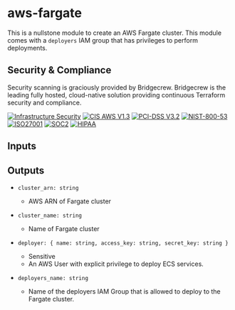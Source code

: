 # aws-fargate

This is a nullstone module to create an AWS Fargate cluster.
This module comes with a `deployers` IAM group that has privileges to perform deployments.

## Security & Compliance

Security scanning is graciously provided by Bridgecrew. Bridgecrew is the leading fully hosted, cloud-native solution providing continuous Terraform security and compliance.

[![Infrastructure Security](https://www.bridgecrew.cloud/badges/github/nullstone-modules/aws-fargate/general)](https://www.bridgecrew.cloud/link/badge?vcs=github&fullRepo=nullstone-modules%2Faws-fargate&benchmark=INFRASTRUCTURE+SECURITY)
[![CIS AWS V1.3](https://www.bridgecrew.cloud/badges/github/nullstone-modules/aws-fargate/cis_aws_13)](https://www.bridgecrew.cloud/link/badge?vcs=github&fullRepo=nullstone-modules%2Faws-fargate&benchmark=CIS+AWS+V1.3)
[![PCI-DSS V3.2](https://www.bridgecrew.cloud/badges/github/nullstone-modules/aws-fargate/pci)](https://www.bridgecrew.cloud/link/badge?vcs=github&fullRepo=nullstone-modules%2Faws-fargate&benchmark=PCI-DSS+V3.2)
[![NIST-800-53](https://www.bridgecrew.cloud/badges/github/nullstone-modules/aws-fargate/nist)](https://www.bridgecrew.cloud/link/badge?vcs=github&fullRepo=nullstone-modules%2Faws-fargate&benchmark=NIST-800-53)
[![ISO27001](https://www.bridgecrew.cloud/badges/github/nullstone-modules/aws-fargate/iso)](https://www.bridgecrew.cloud/link/badge?vcs=github&fullRepo=nullstone-modules%2Faws-fargate&benchmark=ISO27001)
[![SOC2](https://www.bridgecrew.cloud/badges/github/nullstone-modules/aws-fargate/soc2)](https://www.bridgecrew.cloud/link/badge?vcs=github&fullRepo=nullstone-modules%2Faws-fargate&benchmark=SOC2)
[![HIPAA](https://www.bridgecrew.cloud/badges/github/nullstone-modules/aws-fargate/hipaa)](https://www.bridgecrew.cloud/link/badge?vcs=github&fullRepo=nullstone-modules%2Faws-fargate&benchmark=HIPAA)

## Inputs

## Outputs

- `cluster_arn: string`
  - AWS ARN of Fargate cluster

- `cluster_name: string`
  - Name of Fargate cluster

- `deployer: { name: string, access_key: string, secret_key: string }`
  - Sensitive
  - An AWS User with explicit privilege to deploy ECS services.

- `deployers_name: string`
  - Name of the deployers IAM Group that is allowed to deploy to the Fargate cluster.
